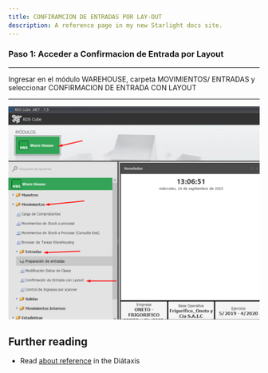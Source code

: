 ```yaml
---
title: CONFIRAMCION DE ENTRADAS POR LAY-OUT
description: A reference page in my new Starlight docs site.
---
```

### Paso 1: Acceder a Confirmacion de Entrada por Layout
---

Ingresar en el módulo WAREHOUSE, carpeta MOVIMIENTOS/ ENTRADAS y seleccionar CONFIRMACION DE ENTRADA CON LAYOUT

---
![alt text](image-24.png)

## Further reading

- Read [about reference](https://diataxis.fr/reference/) in the Diátaxis
